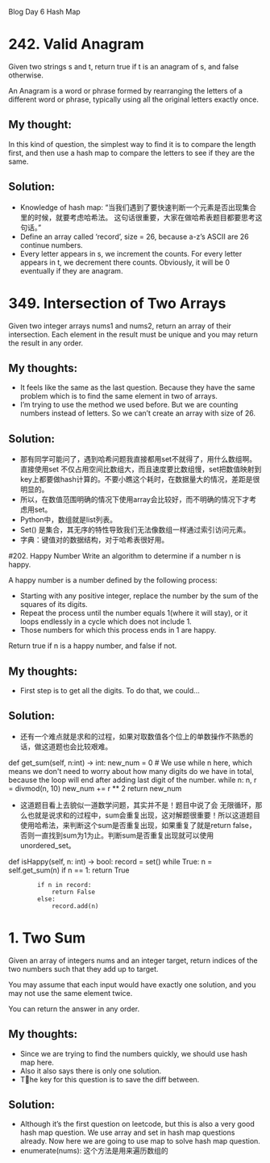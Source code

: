 Blog Day 6 Hash Map 

# 242. Valid Anagram
Given two strings s and t, return true if t is an anagram of s, and false otherwise.

An Anagram is a word or phrase formed by rearranging the letters of a different word or phrase, typically using all the original letters exactly once.

## My thought:
In this kind of question, the simplest way to find it is to compare the length first, and then use a hash map to compare the letters to see if they are the same.

## Solution:
- Knowledge of hash map:
“当我们遇到了要快速判断一个元素是否出现集合里的时候，就要考虑哈希法。 这句话很重要，大家在做哈希表题目都要思考这句话。”
- Define an array called ‘record’, size = 26, because a-z’s ASCII are 26 continue numbers.
- Every letter appears in s, we increment the counts. For every letter appears in t, we decrement there counts. Obviously, it will be 0 eventually if they are anagram.

# 349. Intersection of Two Arrays
Given two integer arrays nums1 and nums2, return an array of their intersection.  Each element in the result must be unique and you may return the result in any order.

## My thoughts:
- It feels like the same as the last question. Because they have the same problem which is to find the same element in two of arrays.
- I’m trying to use the method we used before. But we are counting numbers instead of letters. So we can’t create an array with size of 26.
## Solution:
- 那有同学可能问了，遇到哈希问题我直接都用set不就得了，用什么数组啊。直接使用set 不仅占用空间比数组大，而且速度要比数组慢，set把数值映射到key上都要做hash计算的。不要小瞧这个耗时，在数据量大的情况，差距是很明显的。
- 所以，在数值范围明确的情况下使用array会比较好，而不明确的情况下才考虑用set。
- Python中，数组就是list列表。
- Set() 是集合，其无序的特性导致我们无法像数组一样通过索引访问元素。
- 字典：键值对的数据结构，对于哈希表很好用。

#202. Happy Number 
Write an algorithm to determine if a number n is happy.

A happy number is a number defined by the following process:

- Starting with any positive integer, replace the number by the sum of the squares of its digits.
- Repeat the process until the number equals 1(where it will stay), or it loops endlessly in a cycle which does not include 1.
- Those numbers for which this process ends in 1 are happy.

Return true if n is a happy number, and false if not.

## My thoughts:
- First step is to get all the digits. To do that, we could…

## Solution:
- 还有一个难点就是求和的过程，如果对取数值各个位上的单数操作不熟悉的话，做这道题也会比较艰难。

def get_sum(self, n:int) -> int:
        new_num = 0
        # We use while n here, which means we don't need to worry about how many digits do we have in total, because the loop will end after adding last digit of the number. 
        while n:
            n, r = divmod(n, 10)
            new_num += r ** 2
        return new_num

- 这道题目看上去貌似一道数学问题，其实并不是！题目中说了会 无限循环，那么也就是说求和的过程中，sum会重复出现，这对解题很重要！所以这道题目使用哈希法，来判断这个sum是否重复出现，如果重复了就是return false， 否则一直找到sum为1为止。判断sum是否重复出现就可以使用unordered_set。

def isHappy(self, n: int) -> bool:
        record = set()
        while True:
            n = self.get_sum(n)
            if n == 1:
                return True
            
            if n in record:
                return False
            else:
                record.add(n)

# 1. Two Sum
Given an array of integers nums and an integer target, return indices of the two numbers such that they add up to target.

You may assume that each input would have exactly one solution, and you may not use the same element twice.

You can return the answer in any order.

## My thoughts:
- Since we are trying to find the numbers quickly, we should use hash map here.
- Also it also says there is only one solution.
- The key for this question is to save the diff between.

## Solution:
- Although it’s the first question on leetcode, but this is also a very good hash map question. We use array and set in hash map questions already. Now here we are going to use map to solve hash map question.
- enumerate(nums):
这个方法是用来遍历数组的

